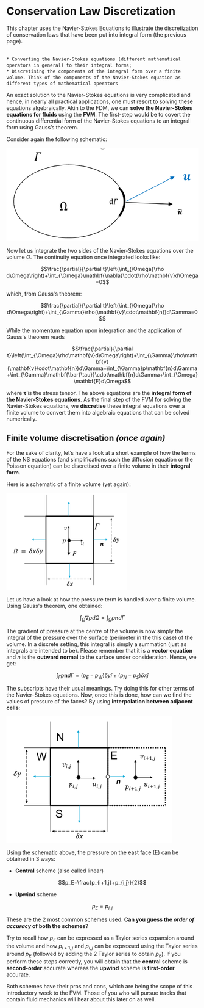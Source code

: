 # Conservation Law Discretization

This chapter uses the Navier-Stokes Equations to illustrate the discretization of conservation laws that have been put into integral form (the previous page).

```{note} Important things to retain from this chapter

* Converting the Navier-Stokes equations (different mathematical operators in general) to their integral forms;
* Discretising the components of the integral form over a finite volume. Think of the components of the Navier-Stokes equation as different types of mathematical operators 

```

An exact solution to the Navier-Stokes equations is very complicated and hence, in nearly all practical applications, one must resort to solving these equations algebraically. Akin to the FDM, we can **solve the Navier-Stokes equations for fluids** using the **FVM**. The first-step would be to covert the continuous differential form of the Navier-Stokes equations to an integral form using Gauss’s theorem.

Consider again the following schematic:

![gauss1](./figs/gauss1.png "gauss1")

Now let us integrate the two sides of the Navier-Stokes equations over the volume $\Omega$. The continuity equation once integrated looks like:

$$\frac{\partial}{\partial t}\left(\int_{\Omega}\rho d\Omega\right)+\int_{\Omega}\mathbf{\nabla}\cdot(\rho\mathbf{v}d\Omega=0$$

which, from Gauss's theorem:

$$\frac{\partial}{\partial t}\left(\int_{\Omega}\rho d\Omega\right)+\int_{\Gamma}\rho(\mathbf{v}\cdot\mathbf{n})d\Gamma=0$$

While the momentum equation upon integration and the application of Gauss's theorem reads

$$\frac{\partial}{\partial t}\left(\int_{\Omega}\rho\mathbf{v}d\Omega\right)+\int_{\Gamma}\rho\mathbf{v}(\mathbf{v}\cdot\mathbf{n})d\Gamma=\int_{\Gamma}p\mathbf{n}d\Gamma+\int_{\Gamma}\mathbf{\bar{\tau}}\cdot\mathbf{n}d\Gamma+\int_{\Omega}\mathbf{F}d\Omega$$

where $\mathbf{\bar{\tau}}$ is the stress tensor. The above equations are the **integral form of the Navier-Stokes equations**. As the final step of the FVM for solving the Navier-Stokes equations, we **discretise** these integral equations over a finite volume to convert them into algebraic equations that can be solved numerically.

## Finite volume discretisation *(once again)*

For the sake of clarity, let’s have a look at a short example of how the terms of the NS equations (and simplifications such the diffusion equation or the Poisson equation) can be discretised over a finite volume in their **integral form**.

Here is a schematic of a finite volume (yet again):

![ns1](./figs/ns1.png "ns1")

Let us have a look at how the pressure term is handled over a finite volume. Using Gauss's theorem, one obtained:

$$\int_{\Omega}\nabla pd\Omega=\int_{\Omega}p\mathbf{n}d\Gamma$$

The gradient of pressure at the centre of the volume is now simply the integral of the pressure over the surface (perimeter in the this case) of the volume. In a discrete setting, this integral is simply a summation (just as integrals are intended to be). Please remember that it is a **vector equation** and $n$ is the **outward normal** to the surface under consideration. Hence, we get:

$$\int_{\Gamma}p\mathbf{n}d\Gamma=(p_E-p_W)\delta y\hat{i}+(p_N-p_S)\delta x\hat{j}$$

The subscripts have their usual meanings. Try doing this for other terms of the Navier-Stokes equations. Now, once this is done, how can we find the values of pressure of the faces? By using **interpolation between adjacent cells**:

![ns2](./figs/ns2.png "ns2")

Using the schematic above, the pressure on the east face (E) can be obtained in 3 ways:

* **Central** scheme (also called linear)

$$p_E=\frac{p_{i+1,j}+p_{i,j}}{2}$$

* **Upwind** scheme

$$p_E=p_{i,j}$$

These are the 2 most common schemes used. **Can you guess the *order of accuracy* of both the schemes?**

Try to recall how $p_E$ can be expressed as a Taylor series expansion around the volume and how $p_{i+1,j}$ and $p_{i,j}$ can be expressed using the Taylor series around $p_E$ (followed by adding the 2 Taylor series to obtain $p_E$). If you perform these steps correctly, you will obtain that the **central** scheme is **second-order** accurate whereas the **upwind** scheme is **first-order** accurate.

Both schemes have their pros and cons, which are being the scope of this introductory week to the FVM. Those of you who will pursue tracks that contain fluid mechanics will hear about this later on as well.